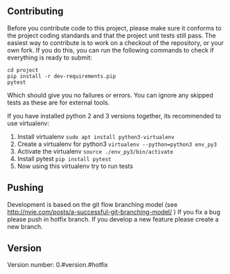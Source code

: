 Contributing
-------------

Before you contribute code to this project, please make sure it conforms to the project coding standards
and that the project unit tests still pass. The easiest way to contribute is to work on a checkout of the repository,
or your own fork. If you do this, you can run the following commands to check if everything is ready to submit:

    cd project
    pip install -r dev-requirements.pip
    pytest

Which should give you no failures or errors. You can ignore any skipped tests as these are for external tools.

If you have installed python 2 and 3 versions together, its recommended to use virtualenv:

1. Install virtualenv `sudo apt install python3-virtualenv`
2. Create a virtualenv for python3 `virtualenv --python=python3 env_py3`
3. Activate the virtualenv `source ./env_py3/bin/activate`
4. Install pytest `pip install pytest`
5. Now using this virtualenv try to run tests

Pushing
-------

Development is based on the git flow branching model (see http://nvie.com/posts/a-successful-git-branching-model/ )
If you fix a bug please push in hotfix branch.
If you develop a new feature please create a new branch.

Version
-------
Version number: 0.#version.#hotfix
